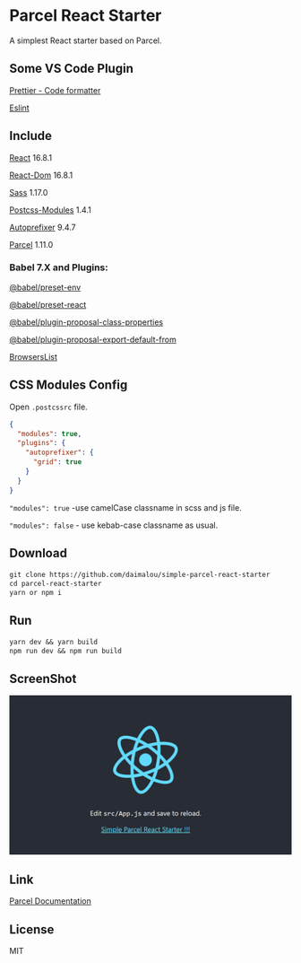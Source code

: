 # Parcel React Starter

A simplest React starter based on Parcel.


## Some VS Code Plugin

[Prettier - Code formatter](https://marketplace.visualstudio.com/items?itemName=esbenp.prettier-vscode)

[Eslint](https://marketplace.visualstudio.com/items?itemName=dbaeumer.vscode-eslint)

## Include

[React](https://reactjs.org) 16.8.1

[React-Dom](https://reactjs.org) 16.8.1

[Sass](https://sass-lang.com/install) 1.17.0

[Postcss-Modules](https://github.com/css-modules/postcss-modules) 1.4.1

[Autoprefixer](https://github.com/postcss/autoprefixer) 9.4.7

[Parcel](https://parceljs.org/) 1.11.0

### Babel 7.X and Plugins:

[@babel/preset-env](https://babeljs.io/docs/en/babel-preset-env)

[@babel/preset-react](https://babeljs.io/docs/en/babel-preset-react)

[@babel/plugin-proposal-class-properties](https://babeljs.io/docs/en/babel-plugin-proposal-class-properties)

[@babel/plugin-proposal-export-default-from](https://babeljs.io/docs/en/babel-plugin-proposal-export-default-from)

[BrowsersList](https://github.com/browserslist/browserslist)

## CSS Modules Config
Open `.postcssrc` file.

```json
{
  "modules": true,
  "plugins": {
    "autoprefixer": {
      "grid": true
    }
  }
}
```

`"modules": true`  -use camelCase classname in scss and js file.

`"modules": false` - use kebab-case classname as usual.

## Download

```
git clone https://github.com/daimalou/simple-parcel-react-starter
cd parcel-react-starter 
yarn or npm i
```

## Run

```
yarn dev && yarn build
npm run dev && npm run build
```

## ScreenShot
![ScreenShot](./screenshot.png)

## Link

[Parcel Documentation](https://parceljs.org/getting_started.html)

## License

MIT
